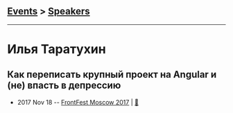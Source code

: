 ## [Events](../README.md) > [Speakers](../speakers.md)
---

# Илья Таратухин

## Как переписать крупный проект на Angular и (не) впасть в депрессию
- 2017 Nov 18 -- [FrontFest Moscow 2017](https://youtu.be/9NYeqai1z7Q)  | [:notebook:](https://ilfa.github.io/angular_mistakes)  
